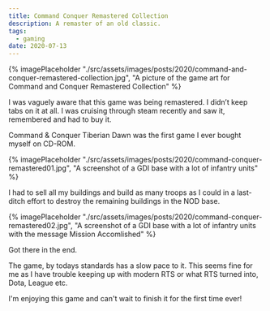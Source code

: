 ```yaml
---
title: Command Conquer Remastered Collection
description: A remaster of an old classic.
tags:
  - gaming
date: 2020-07-13
---
```


{% imagePlaceholder "./src/assets/images/posts/2020/command-and-conquer-remastered-collection.jpg", "A picture of the game art for Command and Conquer Remastered Collection" %}

I was vaguely aware that this game was being remastered. I didn’t keep tabs on it at all. I was cruising through steam recently and saw it, remembered and had to buy it.

Command & Conquer Tiberian Dawn was the first game I ever bought myself on CD-ROM.

{% imagePlaceholder "./src/assets/images/posts/2020/command-conquer-remastered01.jpg", "A screenshot of a GDI base with a lot of infantry units" %}

I had to sell all my buildings and build as many troops as I could in a last-ditch effort to destroy the remaining buildings in the NOD base.

{% imagePlaceholder "./src/assets/images/posts/2020/command-conquer-remastered02.jpg", "A screenshot of a GDI base with a lot of infantry units with the message Mission Accomlished" %}

Got there in the end. 

The game, by todays standards has a slow pace to it. This seems fine for me as I have trouble keeping up with modern RTS or what RTS turned into, Dota, League etc.

I'm enjoying this game and can't wait to finish it for the first time ever!
